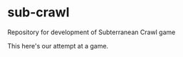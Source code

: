 # sub-crawl
Repository for development of Subterranean Crawl game

This here's our attempt at a game.
